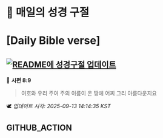 # 🙏 매일의 성경 구절
# [Daily Bible verse]
## [![README에 성경구절 업데이트](https://github.com/DONGSUKA/first_test/actions/workflows/update-readme-bible.yml/badge.svg)](https://github.com/DONGSUKA/first_test/actions/workflows/update-readme-bible.yml)
<!-- START_BIBLE_VERSE -->
📖 **시편 8:9**
> 여호와 우리 주여 주의 이름이 온 땅에 어찌 그리 아름다운지요

🕊️ _업데이트 시각: 2025-09-13 14:14:35 KST_
  <!-- END_BIBLE_VERSE -->
## GITHUB_ACTION

